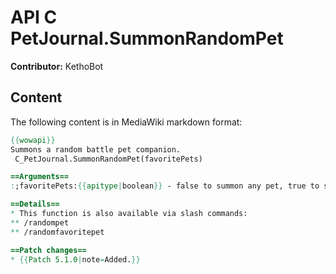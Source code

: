 # API C PetJournal.SummonRandomPet

**Contributor:** KethoBot

## Content

The following content is in MediaWiki markdown format:

```mediawiki
{{wowapi}}
Summons a random battle pet companion.
 C_PetJournal.SummonRandomPet(favoritePets)

==Arguments==
:;favoritePets:{{apitype|boolean}} - false to summon any pet, true to summon one of your favorite pets.

==Details==
* This function is also available via slash commands:
** /randompet
** /randomfavoritepet

==Patch changes==
* {{Patch 5.1.0|note=Added.}}
```